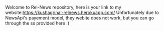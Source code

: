 Welcome to Rel-News repository, here is your link to my website:https://kushagrinal-relnews.herokuapp.com/
Unfortunately due to NewsApi's payement model, they webite does not work, but you can go through the ss provided here :)

